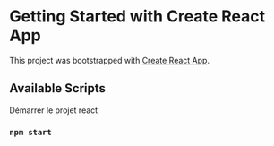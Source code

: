 # Getting Started with Create React App

This project was bootstrapped with [Create React App](https://github.com/facebook/create-react-app).

## Available Scripts

Démarrer le projet react 
### `npm start`



